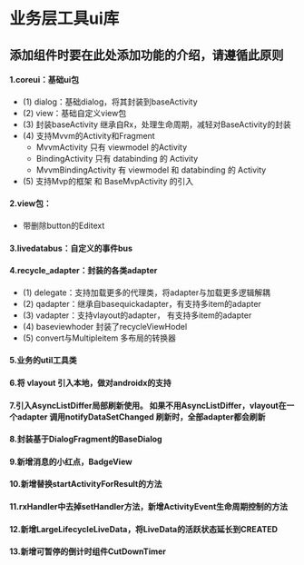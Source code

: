 # 业务层工具ui库

## 添加组件时要在此处添加功能的介绍，请遵循此原则

#### 1.coreui：基础ui包

+ (1) dialog：基础dialog，将其封装到baseActivity
+ (2) view：基础自定义view包
+ (3) 封装baseActivity 继承自Rx，处理生命周期，减轻对BaseActivity的封装
+ (4) 支持Mvvm的Activity和Fragment
    * MvvmActivity 只有 viewmodel 的Activity
    * BindingActivity 只有 databinding 的 Activity
    * MvvmBindingActivity 有 viewmodel 和 databinding 的 Activity
+ (5) 支持Mvp的框架 和 BaseMvpActivity 的引入

#### 2.view包：

- 带删除button的Editext

#### 3.livedatabus：自定义的事件bus

#### 4.recycle_adapter：封装的各类adapter

- (1) delegate：支持加载更多的代理类，将adapter与加载更多逻辑解耦
- (2) qadapter：继承自basequickadapter，有支持多item的adapter
- (3) vadapter：支持vlayout的adapter， 有支持多item的adapter
- (4) baseviewhoder 封装了recycleViewHodel
- (5) convert与Multipleitem 多布局的转换器

#### 5.业务的util工具类

#### 6.将 vlayout 引入本地，做对androidx的支持

#### 7.引入AsyncListDiffer局部刷新使用。 如果不用AsyncListDiffer，vlayout在一个adapter 调用notifyDataSetChanged 刷新时，全部adapter都会刷新

#### 8.封装基于DialogFragment的BaseDialog

#### 9.新增消息的小红点，BadgeView

#### 10.新增替换startActivityForResult的方法

#### 11.rxHandler中去掉setHandler方法，新增ActivityEvent生命周期控制的方法

#### 12.新增LargeLifecycleLiveData，将LiveData的活跃状态延长到CREATED

#### 13.新增可暂停的倒计时组件CutDownTimer
